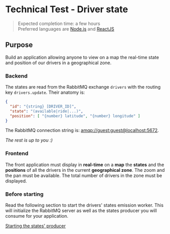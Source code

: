 # Technical Test - Driver state

> Expected completion time: a few hours <br/>
> Preferred languages are [Node.js](https://nodejs.org/en/) and [ReactJS](https://github.com/facebook/react)

## Purpose

Build an application allowing anyone to view on a map the real-time state and position of our drivers in a geographical zone.

### Backend

The states are read from the RabbitMQ exchange `drivers` with the routing key `drivers.update`. Their anatomy is:

```json
{
  "id": "{string} [DRIVER_ID]",
  "state": "(available|ride|...)",
  "position": [ "{number} latitude", "{number} longitude" ]
}
```

The RabbitMQ connection string is: [amqp://guest:guest@localhost:5672](amqp://guest:guest@localhost:5672).

*The rest is up to you :)*

### Frontend

The front application must display in **real-time** on a **map** the **states** and the **positions** of all the drivers in the current **geographical zone**. The zoom and the pan must be available. The total number of drivers in the zone must be displayed.

### Before starting

Read the following section to start the drivers' states emission worker. This will initialize the RabbitMQ server as well as the states producer you will consume for your application.

[Starting the states' producer](./producer)